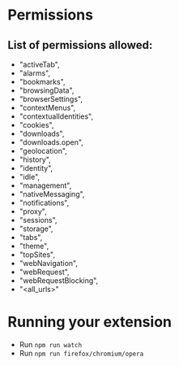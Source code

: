 # Permissions
  ## List of permissions allowed:
  - "activeTab",
  - "alarms",
  - "bookmarks",
  - "browsingData",
  - "browserSettings",
  - "contextMenus",
  - "contextualIdentities",
  - "cookies",
  - "downloads",
  - "downloads.open",
  - "geolocation",
  - "history",
  - "identity",
  - "idle",
  - "management",
  - "nativeMessaging",
  - "notifications",
  - "proxy",
  - "sessions",
  - "storage",
  - "tabs",
  - "theme",
  - "topSites",
  - "webNavigation",
  - "webRequest",
  - "webRequestBlocking",
  - "<all_urls>"

# Running your extension

- Run `npm run watch`
- Run `npm run firefox/chromium/opera`
